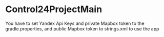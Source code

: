 # Control24ProjectMain

You have to set Yandex Api Keys and private Mapbox token to the gradle.properties, and public Mapbox token to strings.xml to use the app
